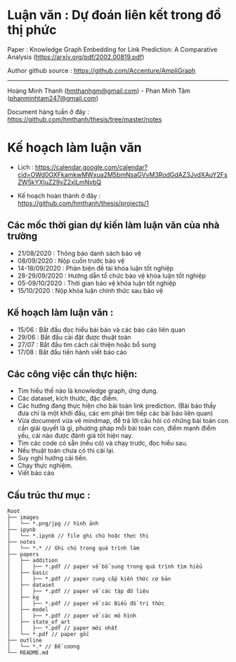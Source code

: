 # Luận văn : Dự đoán liên kết trong đồ thị phức
Paper : Knowledge Graph Embedding for Link Prediction: A Comparative Analysis
(https://arxiv.org/pdf/2002.00819.pdf)

Author github source : https://github.com/Accenture/AmpliGraph

<hr/>

Hoàng Minh Thanh (hmthanhgm@gmail.com) - Phan Minh Tâm (phanminhtam247@gmail.com)

Document hàng tuần ở đây : https://github.com/hmthanh/thesis/tree/master/notes

# Kế hoạch làm luận văn

* Lịch : 
https://calendar.google.com/calendar?cid=OWd0OXFkamkwMWxua2M5bmNsaGVvM3RodGdAZ3JvdXAuY2FsZW5kYXIuZ29vZ2xlLmNvbQ

* Kế hoạch hoàn thành ở đây :
https://github.com/hmthanh/thesis/projects/1

## Các mốc thời gian dự kiến làm luận văn của nhà trường

* 21/08/2020 : Thông báo danh sách bảo vệ
* 08/09/2020 : Nộp cuốn trước bảo vệ
* 14-18/09/2020 : Phản biện đề tài khóa luận tốt nghiệp
* 28-29/09/2020 : Hướng dẫn tổ chức bảo vệ khóa luận tốt nghiệp
* 05-09/10/2020 : Thời gian bảo vệ khóa luận tốt nghiệp
* 15/10/2020 : Nộp khóa luận chính thức sau bảo vệ

## Kế hoạch làm luận văn :

* 15/06 : Bắt đầu đọc hiểu bài báo và các báo cáo liên quan
* 29/06 : Bắt đầu cài đặt được thuật toán
* 27/07 : Bắt đầu tìm cách cải thiện hoặc bổ sung
* 17/08 : Bắt đầu tiến hành viết báo cáo

## Các công việc cần thực hiện:
- Tìm hiểu thế nào là knowledge graph, ứng dụng.
- Các dataset, kích thước, đặc điểm.
- Các hướng đang thực hiện cho bài toán link prediction. 
(Bài báo thầy đưa chỉ là một khởi đầu, các em phải tìm tiếp các bài báo liên quan)
- Vừa document vừa vẽ mindmap, để trả lời câu hỏi có những bài toán con cần giải quyết là gì, phương pháp mỗi bài toán con, điểm mạnh điểm yếu, cái nào được đánh giá tốt hiện nay.
- Tìm các code có sẵn (nếu có) và chạy trước, đọc hiểu sau.
- Nếu thuật toán chưa có thì cài lại.
- Suy nghĩ hướng cải tiến.
- Chạy thực nghiệm.
- Viết báo cáo

## Cấu trúc thư mục :
```
Root
├── images
│   └── *.png/jpg // hình ảnh
├── ipynb
│   └── *.ipynb // file ghi chú hoặc thực thi
├── notes
│   └── *.* // Ghi chú trong quá trình làm  
├── papers
│   ├── addition
│   │   ├── *.pdf // paper về bổ sung trong quá trình tìm hiểu
│   ├── basic
│   │   ├── *.pdf // paper cung cấp kiến thức cơ bản
│   ├── dataset
│   │   ├── *.pdf // paper về các tập dữ liệu
│   ├── kg
│   │   ├── *.pdf // paper về các Biểu đồ tri thức
│   ├── model
│   │   ├── *.pdf // paper về các mô hình
│   ├── state_of_art
│   │   ├── *.pdf // paper mới nhất
│   └── *.pdf // paper gốc
├── outline
│   └── *.* // Đề cương
└── README.md
```
